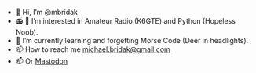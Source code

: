 - 👋 Hi, I’m @mbridak
- 📻 🐍 I’m interested in Amateur Radio (K6GTE) and Python (Hopeless Noob).
- 🧠 I’m currently learning and forgetting Morse Code (Deer in headlights).
- 📫 How to reach me michael.bridak@gmail.com
- 📫 Or <a rel='me' href="https://mastodon.radio/@k6gte">Mastodon</a>
<!---
mbridak/mbridak is a ✨ special ✨ repository because its `README.md` (this file) appears on your GitHub profile.
You can click the Preview link to take a look at your changes.
--->
